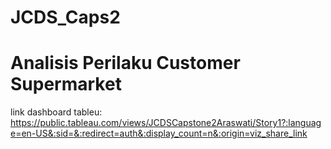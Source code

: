 # JCDS_Caps2
# Analisis Perilaku Customer Supermarket

link dashboard tableu:
https://public.tableau.com/views/JCDSCapstone2Araswati/Story1?:language=en-US&:sid=&:redirect=auth&:display_count=n&:origin=viz_share_link
